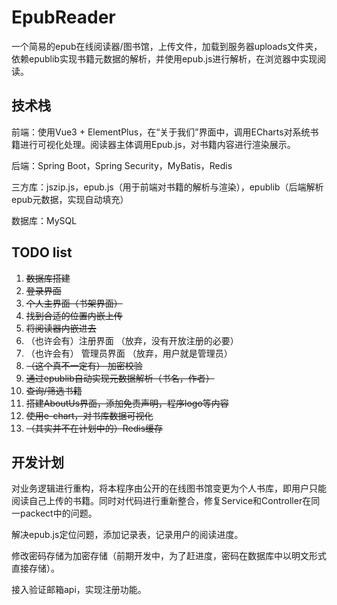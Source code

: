 # EpubReader

一个简易的epub在线阅读器/图书馆，上传文件，加载到服务器uploads文件夹，依赖epublib实现书籍元数据的解析，并使用epub.js进行解析，在浏览器中实现阅读。

## 技术栈

前端：使用Vue3 + ElementPlus，在“关于我们”界面中，调用ECharts对系统书籍进行可视化处理。阅读器主体调用Epub.js，对书籍内容进行渲染展示。

后端：Spring Boot，Spring Security，MyBatis，Redis

三方库：jszip.js，epub.js（用于前端对书籍的解析与渲染），epublib（后端解析epub元数据，实现自动填充）

数据库：MySQL

## TODO list
1. ~~数据库搭建~~
2. ~~登录界面~~
3. ~~个人主界面（书架界面）~~
4. ~~找到合适的位置内嵌上传~~
5. ~~将阅读器内嵌进去~~
6. （也许会有）注册界面 （放弃，没有开放注册的必要）
7. （也许会有） 管理员界面 （放弃，用户就是管理员）
8. ~~（这个真不一定有） 加密校验~~
9. ~~通过epublib自动实现元数据解析（书名，作者）~~
10. ~~查询/筛选书籍~~
11. ~~搭建AboutUs界面，添加免责声明，程序logo等内容~~
12. ~~使用e-chart，对书库数据可视化~~
13. ~~（其实并不在计划中的）Redis缓存~~

## 开发计划

对业务逻辑进行重构，将本程序由公开的在线图书馆变更为个人书库，即用户只能阅读自己上传的书籍。同时对代码进行重新整合，修复Service和Controller在同一packect中的问题。

解决epub.js定位问题，添加记录表，记录用户的阅读进度。

修改密码存储为加密存储（前期开发中，为了赶进度，密码在数据库中以明文形式直接存储）。

接入验证邮箱api，实现注册功能。
